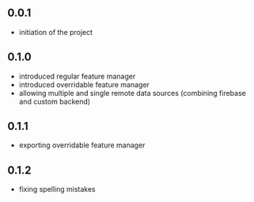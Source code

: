 ## 0.0.1

- initiation of the project

## 0.1.0

- introduced regular feature manager
- introduced overridable feature manager
- allowing multiple and single remote data sources (combining firebase and custom backend)

## 0.1.1

- exporting overridable feature manager

## 0.1.2

- fixing spelling mistakes
